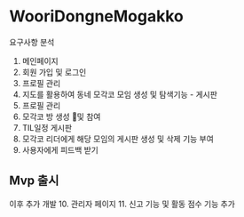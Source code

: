 # WooriDongneMogakko

요구사항 분석

1. 메인페이지
2. 회원 가입 및 로그인
3. 프로필 관리
4. 지도를 활용하여 동네 모각코 모임 생성 및 탐색기능 - 게시판
5. 프로필 관리
6. 모각코 방 생성 및 참여
7. TIL일정 게시판
8. 모각코 리더에게 해당 모임의 게시판 생성 및 삭제 기능 부여
9. 사용자에게 피드백 받기

Mvp 출시
-------------------------------------------------
이후 추가 개발
10. 관리자 페이지
11. 신고 기능 및 활동 점수 기능 추가
